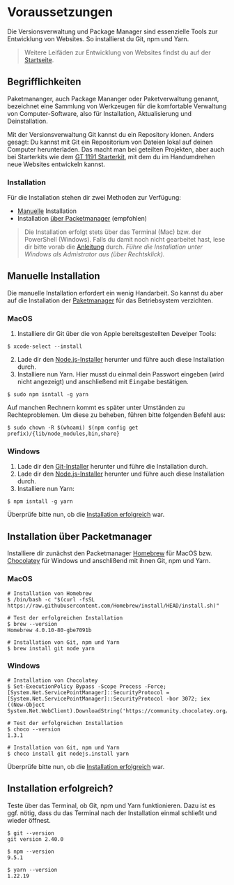 # Voraussetzungen

Die Versionsverwaltung und Package Manager sind essenzielle Tools zur Entwicklung von Websites. So installierst du Git, npm und Yarn.

> Weitere Leifäden zur Entwicklung von Websites findst du auf der [Startseite](../README.md).

## Begrifflichkeiten

Paketmananger, auch Package Mananger oder Paketverwaltung genannt, bezeichnet eine Sammlung von Werkzeugen für die komfortable Verwaltung von Computer-Software, also für Installation, Aktualisierung und Deinstallation.

Mit der Versionsverwaltung Git kannst du ein Repository klonen. Anders gesagt: Du kannst mit Git ein Repositorium von Dateien lokal auf deinen Computer herunterladen. Das macht man bei geteilten Projekten, aber auch bei Starterkits wie dem [GT 1191 Starterkit](https://github.com/HAWK-GT1191/gt1191-starterkit), mit dem du im Handumdrehen neue Websites entwickeln kannst.

### Installation

Für die Installation stehen dir zwei Methoden zur Verfügung:

- [Manuelle](#manuelle-installation) Installation
- Installation [über Packetmanager](#installation-über-packetmanager) (empfohlen)

> Die Installation erfolgt stets über das Terminal (Mac) bzw. der PowerShell (Windows). Falls du damit noch nicht gearbeitet hast, lese dir bitte vorab die [Anleitung](command-line.md) durch. _Führe die Installation unter Windows als Admistrator aus (über Rechtsklick)._

## Manuelle Installation

Die manuelle Installation erfordert ein wenig Handarbeit. So kannst du aber auf die Installation der [Paketmanager](#installation-über-packetmanager) für das Betriebsystem verzichten.

### MacOS

1. Installiere dir Git über die von Apple bereitsgestellten Develper Tools:

```shell
$ xcode-select --install
```

2. Lade dir den [Node.js-Installer](https://nodejs.org/de) herunter und führe auch diese Installation durch.
3. Installiere nun Yarn. Hier musst du einmal dein Passwort eingeben (wird nicht angezeigt) und anschließend mit <kbd>Eingabe</kbd> bestätigen.

```shell
$ sudo npm isntall -g yarn
```

Auf manchen Rechnern kommt es später unter Umständen zu Rechteproblemen. Um diese zu beheben, führen bitte folgenden Befehl aus:

```shell
$ sudo chown -R $(whoami) $(npm config get prefix)/{lib/node_modules,bin,share}
```

### Windows

1. Lade dir den [Git-Installer](https://git-scm.com/download/win) herunter und führe die Installation durch.
2. Lade dir den [Node.js-Installer](https://nodejs.org/de) herunter und führe auch diese Installation durch.
3. Installiere nun Yarn:

```shell
$ npm isntall -g yarn
```

Überprüfe bitte nun, ob die [Installation erfolgreich](#installation-erfolgreich) war.

## Installation über Packetmanager

Installiere dir zunächst den Packetmanager [Homebrew](https://brew.sh/#install) für MacOS bzw. [Chocolatey](https://docs.chocolatey.org/en-us/choco/setup#installing-chocolatey) für Windows und anschlißend mit ihnen Git, npm und Yarn.

### MacOS

```shell
# Installation von Homebrew
$ /bin/bash -c "$(curl -fsSL https://raw.githubusercontent.com/Homebrew/install/HEAD/install.sh)"

# Test der erfolgreichen Installation
$ brew --version
Homebrew 4.0.10-80-gbe7091b

# Installation von Git, npm und Yarn
$ brew install git node yarn
```

### Windows

```shell
# Installation von Chocolatey
$ Set-ExecutionPolicy Bypass -Scope Process -Force; [System.Net.ServicePointManager]::SecurityProtocol = [System.Net.ServicePointManager]::SecurityProtocol -bor 3072; iex ((New-Object System.Net.WebClient).DownloadString('https://community.chocolatey.org/install.ps1'))

# Test der erfolgreichen Installation
$ choco --version
1.3.1

# Installation von Git, npm und Yarn
$ choco install git nodejs.install yarn
```

Überprüfe bitte nun, ob die [Installation erfolgreich](#installation-erfolgreich) war.

## Installation erfolgreich?

Teste über das Terminal, ob Git, npm und Yarn funktionieren. Dazu ist es ggf. nötig, dass du das Terminal nach der Installation einmal schließt und wieder öffnest.

```shell
$ git --version
git version 2.40.0

$ npm --version
9.5.1

$ yarn --version
1.22.19
```
